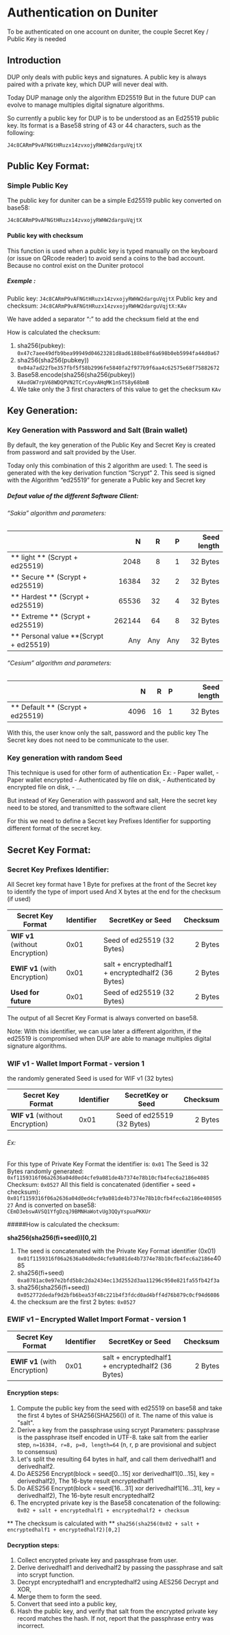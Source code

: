 # Authentication on Duniter

 To be authenticated on one account on duniter, the couple Secret Key / Public Key is needed

## Introduction

DUP only deals with public keys and signatures.
A public key is always paired with a private key, which DUP will never deal with.

Today DUP manage only the algorithm ED25519
But in the future DUP can evolve to manage multiples digital signature algorithms.

So currently a public key for DUP is to be understood as an Ed25519 public key.
Its format is a Base58 string of 43 or 44 characters, such as the following:

`J4c8CARmP9vAFNGtHRuzx14zvxojyRWHW2darguVqjtX`


## Public Key Format:

### Simple Public Key

The public key for duniter can be a simple Ed25519 public key converted on base58:

`J4c8CARmP9vAFNGtHRuzx14zvxojyRWHW2darguVqjtX`

#### Public key with checksum

This function is used when a public key is typed manually on the keyboard (or issue on QRcode reader)
to avoid send a coins to the bad account. Because no control exist on the Duniter protocol

##### Exemple :
Public key:
    `J4c8CARmP9vAFNGtHRuzx14zvxojyRWHW2darguVqjtX`
Public key and checksum:
    `J4c8CARmP9vAFNGtHRuzx14zvxojyRWHW2darguVqjtX:KAv`

We have added a separator “:” to add the checksum field at the end

How is calculated the checksum:
   1. sha256(pubkey):
        `0x47c7aee49dfb9bea99949d04623281d8ad6188be8f6a698b0eb5994fa44d0a67`
   2. sha256(sha256(pubkey))
        `0x04a7ad22fbe357fbf5f58b2996fe5840fa2f977b9f6aa4c62575e68f75882672`
   3. Base58.encode(sha256(sha256(pubkey))
        `KAvdGW7rpV68WDQPVN2TCrCoyvAHqMK1nSTS8y68bmB`
   4. We take only the 3 first characters of this value to get the checksum
        `KAv`


## Key Generation:

### Key Generation with Password and Salt (Brain wallet)

By default, the key generation of the Public Key and Secret Key is created from password and salt provided by the User.

Today only this combination of this 2 algorithm are used:
    1. The seed is generated with the key derivation function “Scrypt“
    2. This seed is signed with the Algorithm “ed25519” for generate a Public key and Secret key

##### Defaut value of the different Software Client:
###### “Sakia” algorithm and parameters:


|                                        |       N   |   R |   P | Seed length |
| -------------------------------------- |----------:| ---:| ---:| -----------:|
| ** light ** (Scrypt + ed25519)         |      2048 |   8 |   1 |    32 Bytes |
| ** Secure ** (Scrypt + ed25519)        |     16384 |  32 |   2 |    32 Bytes |
| ** Hardest ** (Scrypt + ed25519)       |     65536 |  32 |   4 |    32 Bytes |
| ** Extreme ** (Scrypt + ed25519)       |    262144 |  64 |   8 |    32 Bytes |
| ** Personal value **(Scrypt + ed25519) |       Any | Any | Any |    32 Bytes |

###### “Cesium” algorithm and parameters:

|                                        |       N   |   R |   P | Seed length |
| -------------------------------------- |----------:| ---:| ---:| -----------:|
| ** Default ** (Scrypt + ed25519)       |      4096 |  16 |   1 |    32 Bytes |

With this, the user know only the salt, password and the public key
The Secret key does not need to be communicate to the user.

### Key generation with random Seed

This technique is used for other form of authentication
Ex:
    - Paper wallet,
    - Paper wallet encrypted
    - Authenticated by file on disk,
    - Authenticated by encrypted file on disk,
    - …

But instead of Key Generation with password and salt,
Here the secret key need to be stored, and transmitted to the software client  

For this we need to define a Secret key Prefixes Identifier for supporting different format of the secret key.


## Secret Key Format:

### Secret Key Prefixes Identifier:

All Secret key format have 1 Byte for prefixes at the front of the Secret key to identify the type of import used
And X bytes at the end for the checksum (if used)

|      Secret Key Format           | Identifier |                  SecretKey or Seed                |   Checksum |
|----------------------------------|------------|---------------------------------------------------|-----------:|
| **WIF  v1** (without Encryption) |       0x01 | Seed of ed25519 (32 Bytes)                        |    2 Bytes |
| **EWIF v1** (with Encryption)    |       0x01 | salt + encryptedhalf1 + encryptedhalf2 (36 Bytes) |    2 Bytes |
| **Used for future**              |       0x01 | Seed of ed25519 (32 Bytes)                        |    2 Bytes |

The output of all Secret Key Format is always converted on base58.

Note: With this identifier, we can use later a different algorithm, if the ed25519 is compromised
when DUP are able to manage multiples digital signature algorithms.


### WIF v1 - Wallet Import Format - version 1

the randomly generated Seed is used for  WIF v1 (32 bytes)

|      Secret Key Format             | Identifier |                  SecretKey or Seed                |   Checksum |
|------------------------------------|------------|---------------------------------------------------|-----------:|
| **WIF  v1** (without Encryption)   |       0x01 | Seed of ed25519 (32 Bytes)                        |    2 Bytes |

###### Ex:
For this type of Private Key Format the identifier is:
`0x01`
The Seed is 32 Bytes randomly generated:
`0xf1159316f06a2636a04d0ed4cfe9a081de4b7374e78b10cfb4fec6a2186e4085`
Checksum:
`0x0527`
All this field is concatenated (identifier + seed + checksum):
`0x01f1159316f06a2636a04d0ed4cfe9a081de4b7374e78b10cfb4fec6a2186e40850527`
And is converted on base58:
`CEmD3ebswAVSQ1YfgDzqJ9BMNHaWotvUg3QQyYspuaPKKUr`

 #####How is calculated the checksum:

**sha256(sha256(fi+seed))[0,2]**

   1. The seed is concatenated with the Private Key Format identifier (0x01)
        `0x01f1159316f06a2636a04d0ed4cfe9a081de4b7374e78b10cfb4fec6a2186e`4085
   2. sha256(fi+seed)
        `0xa0781ac0e97e2bfd5b8c2da2434ec13d2552d3aa11296c950e821fa55fb42f3a`
   3. sha256(sha256(fi+seed))
        `0x052772dedaf9d2bfb6bea53f48c221b4f3fdcd0ad4bff4d76b879c0cf94d6086`
   4. the checksum are the first 2 bytes:
        `0x0527`


### EWIF v1 – Encrypted Wallet Import Format - version 1

|      Secret Key Format           | Identifier |                  SecretKey or Seed                |   Checksum |
|----------------------------------|------------|---------------------------------------------------|-----------:|
| **EWIF v1** (with Encryption)    |       0x01 | salt + encryptedhalf1 + encryptedhalf2 (36 Bytes) |    2 Bytes |


#### Encryption steps:

   1. Compute the public key from the seed with ed25519 on base58 and take the first 4 bytes of SHA256(SHA256()) of it.  The name of this value is "salt".
   2. Derive a key from the passphrase using scrypt
        Parameters: passphrase is the passphrase itself encoded in UTF-8.
            take salt from the earlier step,
            `n=16384, r=8, p=8, length=64` (n, r, p are provisional and subject to consensus)
   3. Let's split the resulting 64 bytes in half, and call them derivedhalf1 and derivedhalf2.
   4. Do AES256 Encrypt(block = seed[0...15] xor derivedhalf1[0...15], key = derivedhalf2),
        The 16-byte result encryptedhalf1
   5. Do AES256 Encrypt(block = seed[16...31] xor derivedhalf1[16...31], key = derivedhalf2),
        The 16-byte result encryptedhalf2
   6. The encrypted private key is the Base58 concatenation of the following:
        `0x02 + salt + encryptedhalf1 + encryptedhalf2 + checksum`

 ** The checksum is calculated with **
    `sha256(sha256(0x02 + salt + encryptedhalf1 + encryptedhalf2)[0,2]`


#### Decryption steps:
   1. Collect encrypted private key and passphrase from user.
   2. Derive derivedhalf1 and derivedhalf2 by passing the passphrase and salt into scrypt function.
   3. Decrypt encryptedhalf1 and encryptedhalf2 using AES256 Decrypt and XOR,
   4. Merge them to form the seed.
   5. Convert that seed into a public key,
   6. Hash the public key, and verify that salt from the encrypted private key record matches the hash.
      If not, report that the passphrase entry was incorrect.
